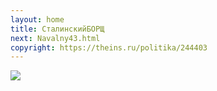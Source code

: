 ```yaml
---
layout: home
title: СталинскийБОРЩ
next: Navalny43.html
copyright: https://theins.ru/politika/244403
---
```


[![](https://perestroika-2.com/images/prison.jpg)](KGB.html)
